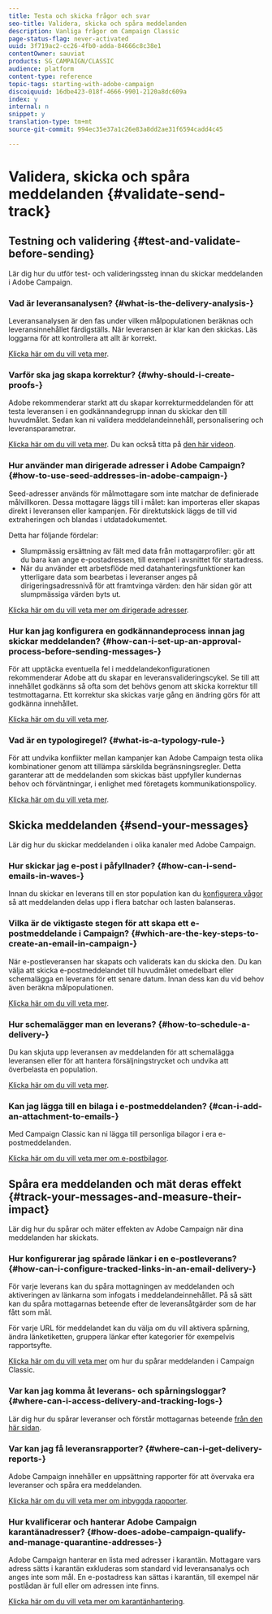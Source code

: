 ```yaml
---
title: Testa och skicka frågor och svar
seo-title: Validera, skicka och spåra meddelanden
description: Vanliga frågor om Campaign Classic
page-status-flag: never-activated
uuid: 3f719ac2-cc26-4fb0-adda-84666c8c38e1
contentOwner: sauviat
products: SG_CAMPAIGN/CLASSIC
audience: platform
content-type: reference
topic-tags: starting-with-adobe-campaign
discoiquuid: 16dbe423-018f-4666-9901-2120a8dc609a
index: y
internal: n
snippet: y
translation-type: tm+mt
source-git-commit: 994ec35e37a1c26e83a8dd2ae31f6594cadd4c45

---
```



# Validera, skicka och spåra meddelanden {#validate-send-track}

## Testning och validering {#test-and-validate-before-sending}

Lär dig hur du utför test- och valideringssteg innan du skickar meddelanden i Adobe Campaign.

### Vad är leveransanalysen? {#what-is-the-delivery-analysis-}

Leveransanalysen är den fas under vilken målpopulationen beräknas och leveransinnehållet färdigställs. När leveransen är klar kan den skickas. Läs loggarna för att kontrollera att allt är korrekt.

[Klicka här om du vill veta mer](../../delivery/using/steps-validating-the-delivery.md).

### Varför ska jag skapa korrektur? {#why-should-i-create-proofs-}

Adobe rekommenderar starkt att du skapar korrekturmeddelanden för att testa leveransen i en godkännandegrupp innan du skickar den till huvudmålet. Sedan kan ni validera meddelandeinnehåll, personalisering och leveransparametrar.

[Klicka här om du vill veta mer](../../delivery/using/steps-validating-the-delivery.md#sending-a-proof). Du kan också titta på [den här videon](https://docs.adobe.com/content/help/en/campaign-learn/campaign-classic-tutorials/getting-started/managing-seed-and-proofs.html).

### Hur använder man dirigerade adresser i Adobe Campaign? {#how-to-use-seed-addresses-in-adobe-campaign-}

Seed-adresser används för målmottagare som inte matchar de definierade målvillkoren. Dessa mottagare läggs till i målet: kan importeras eller skapas direkt i leveransen eller kampanjen. För direktutskick läggs de till vid extraheringen och blandas i utdatadokumentet.

Detta har följande fördelar:

* Slumpmässig ersättning av fält med data från mottagarprofiler: gör att du bara kan ange e-postadressen, till exempel i avsnittet för startadress.
* När du använder ett arbetsflöde med datahanteringsfunktioner kan ytterligare data som bearbetas i leveranser anges på dirigeringsadressnivå för att framtvinga värden: den här sidan gör att slumpmässiga värden byts ut.

[Klicka här om du vill veta mer om dirigerade adresser](../../delivery/using/about-seed-addresses.md).

### Hur kan jag konfigurera en godkännandeprocess innan jag skickar meddelanden? {#how-can-i-set-up-an-approval-process-before-sending-messages-}

För att upptäcka eventuella fel i meddelandekonfigurationen rekommenderar Adobe att du skapar en leveransvalideringscykel. Se till att innehållet godkänns så ofta som det behövs genom att skicka korrektur till testmottagarna. Ett korrektur ska skickas varje gång en ändring görs för att godkänna innehållet.

[Klicka här om du vill veta mer](../../delivery/using/steps-validating-the-delivery.md#sending-a-proof).

### Vad är en typologiregel? {#what-is-a-typology-rule-}

För att undvika konflikter mellan kampanjer kan Adobe Campaign testa olika kombinationer genom att tillämpa särskilda begränsningsregler. Detta garanterar att de meddelanden som skickas bäst uppfyller kundernas behov och förväntningar, i enlighet med företagets kommunikationspolicy.

[Klicka här om du vill veta mer](../../campaign/using/about-campaign-typologies.md).

## Skicka meddelanden {#send-your-messages}

Lär dig hur du skickar meddelanden i olika kanaler med Adobe Campaign.

### Hur skickar jag e-post i påfyllnader? {#how-can-i-send-emails-in-waves-}

Innan du skickar en leverans till en stor population kan du [konfigurera vågor](../../delivery/using/steps-sending-the-delivery.md#sending-using-multiple-waves) så att meddelanden delas upp i flera batchar och lasten balanseras.

### Vilka är de viktigaste stegen för att skapa ett e-postmeddelande i Campaign? {#which-are-the-key-steps-to-create-an-email-in-campaign-}

När e-postleveransen har skapats och validerats kan du skicka den. Du kan välja att skicka e-postmeddelandet till huvudmålet omedelbart eller schemalägga en leverans för ett senare datum. Innan dess kan du vid behov även beräkna målpopulationen.

[Klicka här om du vill veta mer](../../delivery/using/steps-validating-the-delivery.md#sending-a-proof).

### Hur schemalägger man en leverans? {#how-to-schedule-a-delivery-}

Du kan skjuta upp leveransen av meddelanden för att schemalägga leveransen eller för att hantera försäljningstrycket och undvika att överbelasta en population.

[Klicka här om du vill veta mer](../../delivery/using/steps-sending-the-delivery.md#scheduling-the-delivery-sending).

### Kan jag lägga till en bilaga i e-postmeddelanden? {#can-i-add-an-attachment-to-emails-}

Med Campaign Classic kan ni lägga till personliga bilagor i era e-postmeddelanden.

[Klicka här om du vill veta mer om e-postbilagor](../../delivery/using/attaching-files.md).

## Spåra era meddelanden och mät deras effekt {#track-your-messages-and-measure-their-impact}

Lär dig hur du spårar och mäter effekten av Adobe Campaign när dina meddelanden har skickats.

### Hur konfigurerar jag spårade länkar i en e-postleverans? {#how-can-i-configure-tracked-links-in-an-email-delivery-}

För varje leverans kan du spåra mottagningen av meddelanden och aktiveringen av länkarna som infogats i meddelandeinnehållet. På så sätt kan du spåra mottagarnas beteende efter de leveransåtgärder som de har fått som mål.

För varje URL för meddelandet kan du välja om du vill aktivera spårning, ändra länketiketten, gruppera länkar efter kategorier för exempelvis rapportsyfte.

[Klicka här om du vill veta mer](../../delivery/using/about-message-tracking.md) om hur du spårar meddelanden i Campaign Classic.

### Var kan jag komma åt leverans- och spårningsloggar? {#where-can-i-access-delivery-and-tracking-logs-}

Lär dig hur du spårar leveranser och förstår mottagarnas beteende [från den här sidan](../../delivery/using/monitoring-a-delivery.md).

### Var kan jag få leveransrapporter? {#where-can-i-get-delivery-reports-}

Adobe Campaign innehåller en uppsättning rapporter för att övervaka era leveranser och spåra era meddelanden.

[Klicka här om du vill veta mer om inbyggda rapporter](../../reporting/using/reports-on-deliveries.md#delivery-reports).

### Hur kvalificerar och hanterar Adobe Campaign karantänadresser? {#how-does-adobe-campaign-qualify-and-manage-quarantine-addresses-}

Adobe Campaign hanterar en lista med adresser i karantän. Mottagare vars adress sätts i karantän exkluderas som standard vid leveransanalys och anges inte som mål. En e-postadress kan sättas i karantän, till exempel när postlådan är full eller om adressen inte finns.

[Klicka här om du vill veta mer om karantänhantering](../../delivery/using/understanding-quarantine-management.md).
